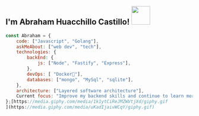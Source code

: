 <h2> I'm Abraham Huacchillo Castillo! <img src="https://media.giphy.com/media/INA4pWP59n5Fr9Qpgf/giphy.gif" width="50"></h2>


```javascript
const Abraham = {
    code: ["Javascript", "Golang"],
    askMeAbout: ["web dev", "tech"],
    technologies: {
        backEnd: {
            js: ["Node", "Fastify", "Express"],
        },
        devOps: [ "Docker🐳"],
        databases: ["mongo", "MySql", "sqlite"],
    },
    architecture: ["Layered software architecture"],
    Current focus: "Improve my backend skills and continue to learn more",
};[https://media.giphy.com/media/1k1ytCiReJMZWVtjXd/giphy.gif
](https://media.giphy.com/media/uKadIjaivWCqY/giphy.gif)
```
